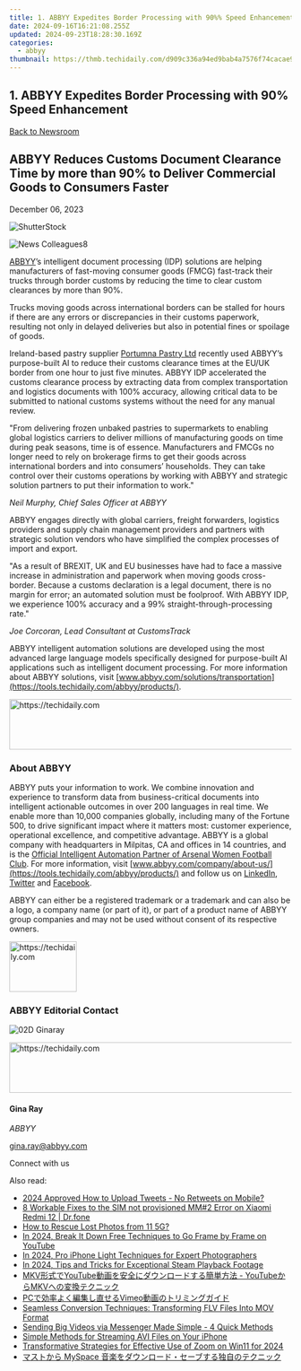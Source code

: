 ```yaml
---
title: 1. ABBYY Expedites Border Processing with 90%% Speed Enhancement
date: 2024-09-16T16:21:08.255Z
updated: 2024-09-23T18:28:30.169Z
categories:
  - abbyy
thumbnail: https://thmb.techidaily.com/d909c336a94ed9bab4a7576f74cacae95859492ef6caf81801a20c12eae1a573.jpg
---
```


## 1. ABBYY Expedites Border Processing with 90% Speed Enhancement

[Back to Newsroom](https://tools.techidaily.com/abbyy/products/)

## ABBYY Reduces Customs Document Clearance Time by more than 90% to Deliver Commercial Goods to Consumers Faster

December 06, 2023

![ShutterStock](https://content.abbyy.com/-/media/project/abbyy/abbyy/branchtemplates/shutterstock_1272462163_1296-x-729.jpg?h=729&iar=0&w=1296)

![News Colleagues8](https://static1.abbyy.com/abbyycommedia/33811/news-colleagues8.jpg) 

[ABBYY](https://tools.techidaily.com/abbyy/products/)’s intelligent document processing (IDP) solutions are helping manufacturers of fast-moving consumer goods (FMCG) fast-track their trucks through border customs by reducing the time to clear custom clearances by more than 90%.

Trucks moving goods across international borders can be stalled for hours if there are any errors or discrepancies in their customs paperwork, resulting not only in delayed deliveries but also in potential fines or spoilage of goods.

Ireland-based pastry supplier [Portumna Pastry Ltd](https://portumnapastry.com/) recently used ABBYY’s purpose-built AI to reduce their customs clearance times at the EU/UK border from one hour to just five minutes. ABBYY IDP accelerated the customs clearance process by extracting data from complex transportation and logistics documents with 100% accuracy, allowing critical data to be submitted to national customs systems without the need for any manual review.

"From delivering frozen unbaked pastries to supermarkets to enabling global logistics carriers to deliver millions of manufacturing goods on time during peak seasons, time is of essence. Manufacturers and FMCGs no longer need to rely on brokerage firms to get their goods across international borders and into consumers’ households. They can take control over their customs operations by working with ABBYY and strategic solution partners to put their information to work."

_Neil Murphy, Chief Sales Officer at ABBYY_

ABBYY engages directly with global carriers, freight forwarders, logistics providers and supply chain management providers and partners with strategic solution vendors who have simplified the complex processes of import and export.

"As a result of BREXIT, UK and EU businesses have had to face a massive increase in administration and paperwork when moving goods cross-border. Because a customs declaration is a legal document, there is no margin for error; an automated solution must be foolproof. With ABBYY IDP, we experience 100% accuracy and a 99% straight-through-processing rate."

_Joe Corcoran, Lead Consultant at CustomsTrack_

ABBYY intelligent automation solutions are developed using the most advanced large language models specifically designed for purpose-built AI applications such as intelligent document processing. For more information about ABBYY solutions, visit [www.abbyy.com/solutions/transportation](https://tools.techidaily.com/abbyy/products/).

<!-- affiliate ads begin -->
<a href="https://appsumo.8odi.net/c/5597632/2151869/7443" target="_top" id="2151869">
  <img src="//a.impactradius-go.com/display-ad/7443-2151869" border="0" alt="https://techidaily.com" width="728" height="90"/>
</a>
<img height="0" width="0" src="https://appsumo.8odi.net/i/5597632/2151869/7443" style="position:absolute;visibility:hidden;" border="0" />
<!-- affiliate ads end -->

### About ABBYY

ABBYY puts your information to work. We combine innovation and experience to transform data from business-critical documents into intelligent actionable outcomes in over 200 languages in real time. We enable more than 10,000 companies globally, including many of the Fortune 500, to drive significant impact where it matters most: customer experience, operational excellence, and competitive advantage. ABBYY is a global company with headquarters in Milpitas, CA and offices in 14 countries, and is the [Official Intelligent Automation Partner of Arsenal Women Football Club](https://tools.techidaily.com/abbyy/products/). For more information, visit [www.abbyy.com/company/about-us/](https://tools.techidaily.com/abbyy/products/) and follow us on [LinkedIn](https://www.linkedin.com/company/abbyy), [Twitter](https://twitter.com/ABBYY%5FSoftware) and [Facebook](https://www.facebook.com/ABBYYsoft).

ABBYY can either be a registered trademark or a trademark and can also be a logo, a company name (or part of it), or part of a product name of ABBYY group companies and may not be used without consent of its respective owners.

<!-- affiliate ads begin -->
<a href="https://aligracehair.sjv.io/c/5597632/2135393/19272" target="_top" id="2135393">
  <img src="//a.impactradius-go.com/display-ad/19272-2135393" border="0" alt="https://techidaily.com" width="120" height="90"/>
</a>
<img height="0" width="0" src="https://aligracehair.sjv.io/i/5597632/2135393/19272" style="position:absolute;visibility:hidden;" border="0" />
<!-- affiliate ads end -->

### ABBYY Editorial Contact

![02D Ginaray](https://static2.abbyy.com/abbyycommedia/23662/02d-ginaray.png)

<!-- affiliate ads begin -->
<a href="https://ephamedtechinc.pxf.io/c/5597632/2137208/26400" target="_top" id="2137208">
  <img src="//a.impactradius-go.com/display-ad/26400-2137208" border="0" alt="https://techidaily.com" width="728" height="90"/>
</a>
<img height="0" width="0" src="https://ephamedtechinc.pxf.io/i/5597632/2137208/26400" style="position:absolute;visibility:hidden;" border="0" />
<!-- affiliate ads end -->

#### Gina Ray

_ABBYY_

[gina.ray@abbyy.com](https://tools.techidaily.com/abbyy/products/) 

Connect with us

<ins class="adsbygoogle"
     style="display:block"
     data-ad-format="autorelaxed"
     data-ad-client="ca-pub-7571918770474297"
     data-ad-slot="1223367746"></ins>

<ins class="adsbygoogle"
     style="display:block"
     data-ad-client="ca-pub-7571918770474297"
     data-ad-slot="8358498916"
     data-ad-format="auto"
     data-full-width-responsive="true"></ins>

<span class="atpl-alsoreadstyle">Also read:</span>
<div><ul>
<li><a href="https://twitter-clips.techidaily.com/2024-approved-how-to-upload-tweets-no-retweets-on-mobile/"><u>2024 Approved How to Upload Tweets - No Retweets on Mobile?</u></a></li>
<li><a href="https://howto.techidaily.com/8-workable-fixes-to-the-sim-not-provisioned-mm2-error-on-xiaomi-redmi-12-drfone-by-drfone-fix-android-problems-fix-android-problems/"><u>8 Workable Fixes to the SIM not provisioned MM#2 Error on Xiaomi Redmi 12 | Dr.fone</u></a></li>
<li><a href="https://blog-min.techidaily.com/how-to-rescue-lost-photos-from-11-5g-by-fonelab-android-recover-photos/"><u>How to Rescue Lost Photos from 11 5G?</u></a></li>
<li><a href="https://youtube-sure.techidaily.com/24-break-it-down-free-techniques-to-go-frame-by-frame-on-youtube/"><u>In 2024, Break It Down Free Techniques to Go Frame by Frame on YouTube</u></a></li>
<li><a href="https://fox-cloud.techidaily.com/in-2024-pro-iphone-light-techniques-for-expert-photographers/"><u>In 2024, Pro iPhone Light Techniques for Expert Photographers</u></a></li>
<li><a href="https://video-screen-grab.techidaily.com/in-2024-tips-and-tricks-for-exceptional-steam-playback-footage/"><u>In 2024, Tips and Tricks for Exceptional Steam Playback Footage</u></a></li>
<li><a href="https://solve-info.techidaily.com/mkvyoutube-youtubemkv/"><u>MKV形式でYouTube動画を安全にダウンロードする簡単方法 - YouTubeからMKVへの変換テクニック</u></a></li>
<li><a href="https://solve-info.techidaily.com/pcvimeo/"><u>PCで効率よく編集し直せるVimeo動画のトリミングガイド</u></a></li>
<li><a href="https://solve-info.techidaily.com/seamless-conversion-techniques-transforming-flv-files-into-mov-format/"><u>Seamless Conversion Techniques: Transforming FLV Files Into MOV Format</u></a></li>
<li><a href="https://solve-info.techidaily.com/sending-big-videos-via-messenger-made-simple-4-quick-methods/"><u>Sending Big Videos via Messenger Made Simple - 4 Quick Methods</u></a></li>
<li><a href="https://solve-info.techidaily.com/simple-methods-for-streaming-avi-files-on-your-iphone/"><u>Simple Methods for Streaming AVI Files on Your iPhone</u></a></li>
<li><a href="https://some-approaches.techidaily.com/transformative-strategies-for-effective-use-of-zoom-on-win11-for-2024/"><u>Transformative Strategies for Effective Use of Zoom on Win11 for 2024</u></a></li>
<li><a href="https://solve-info.techidaily.com/myspace/"><u>マストから MySpace 音楽をダウンロード・セーブする独自のテクニック</u></a></li>
</ul></div>


